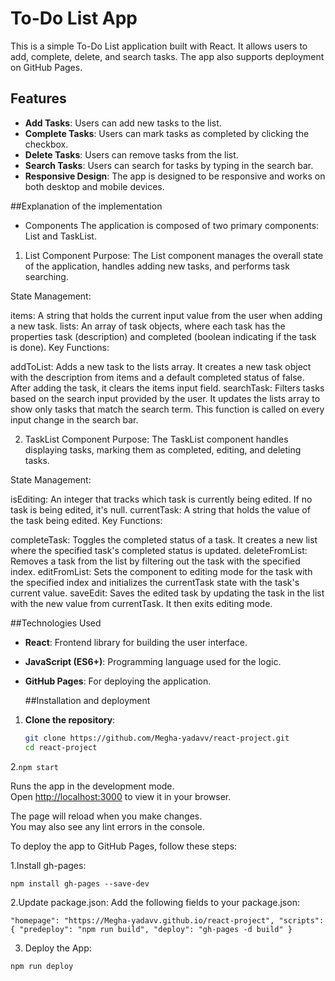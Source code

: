 # To-Do List App

This is a simple To-Do List application built with React. It allows users to add, complete, delete, and search tasks. The app also supports deployment on GitHub Pages.

## Features

- **Add Tasks**: Users can add new tasks to the list.
- **Complete Tasks**: Users can mark tasks as completed by clicking the checkbox.
- **Delete Tasks**: Users can remove tasks from the list.
- **Search Tasks**: Users can search for tasks by typing in the search bar.
- **Responsive Design**: The app is designed to be responsive and works on both desktop and mobile devices.

##Explanation of the implementation
  
- Components
The application is composed of two primary components: List and TaskList.

1. List Component
Purpose: The List component manages the overall state of the application, handles adding new tasks, and performs task searching.

State Management:

items: A string that holds the current input value from the user when adding a new task.
lists: An array of task objects, where each task has the properties task (description) and completed (boolean indicating if the task is done).
Key Functions:

addToList: Adds a new task to the lists array. It creates a new task object with the description from items and a default completed status of false. After adding the task, it clears the items input field.
searchTask: Filters tasks based on the search input provided by the user. It updates the lists array to show only tasks that match the search term. This function is called on every input change in the search bar.

2. TaskList Component
Purpose: The TaskList component handles displaying tasks, marking them as completed, editing, and deleting tasks.

State Management:

isEditing: An integer that tracks which task is currently being edited. If no task is being edited, it's null.
currentTask: A string that holds the value of the task being edited.
Key Functions:

completeTask: Toggles the completed status of a task. It creates a new list where the specified task's completed status is updated.
deleteFromList: Removes a task from the list by filtering out the task with the specified index.
editFromList: Sets the component to editing mode for the task with the specified index and initializes the currentTask state with the task's current value.
saveEdit: Saves the edited task by updating the task in the list with the new value from currentTask. It then exits editing mode.


##Technologies Used


- **React**: Frontend library for building the user interface.
- **JavaScript (ES6+)**: Programming language used for the logic.
- **GitHub Pages**: For deploying the application.

  ##Installation and deployment

1. **Clone the repository**:
   ```bash
   git clone https://github.com/Megha-yadavv/react-project.git
   cd react-project

2.`npm start`

Runs the app in the development mode.\
Open [http://localhost:3000](http://localhost:3000) to view it in your browser.

The page will reload when you make changes.\
You may also see any lint errors in the console.


To deploy the app to GitHub Pages, follow these steps:

1.Install gh-pages:

`npm install gh-pages --save-dev`


2.Update package.json:
Add the following fields to your package.json:

`"homepage": "https://Megha-yadavv.github.io/react-project",
"scripts": {
  "predeploy": "npm run build",
  "deploy": "gh-pages -d build"
}`

3. Deploy the App:

`npm run deploy`
